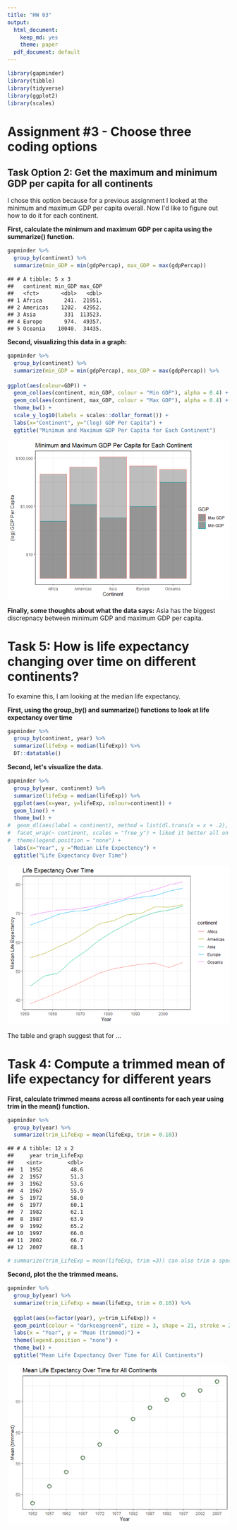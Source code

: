 ```yaml
---
title: "HW 03"
output:
  html_document:
    keep_md: yes
    theme: paper
  pdf_document: default
---
```


<!---The following chunk allows errors when knitting--->



<!-- load the required packages! --->

```r
library(gapminder)
library(tibble)
library(tidyverse)
library(ggplot2)
library(scales)
```

# Assignment #3 - Choose three coding options 

##  Task Option 2: Get the maximum and minimum GDP per capita for all continents

I chose this option because for a previous assignment I looked at the minimum and maximum GDP per capita overall. Now I'd like to figure out how to do it for each continent. 

<!---
So this code works, but it's not pretty... is there another way?

```r
gapminder %>% 
  select(continent, year, gdpPercap) %>% 
  group_by(continent) %>% 
  filter(gdpPercap == min(gdpPercap) | gdpPercap == max(gdpPercap))
```

```
## # A tibble: 10 x 3
## # Groups:   continent [5]
##    continent  year gdpPercap
##    <fct>     <int>     <dbl>
##  1 Oceania    1952    10040.
##  2 Oceania    2007    34435.
##  3 Europe     1952      974.
##  4 Africa     2002      241.
##  5 Americas   2007     1202.
##  6 Asia       1957   113523.
##  7 Africa     1977    21951.
##  8 Asia       1952      331 
##  9 Europe     2007    49357.
## 10 Americas   2007    42952.
```
--->

<!--- The summarize function makes more sense to use although it doesn't display the year for the min and max GDP, which would be interesting to know. 
Also don't need to select() in this iteration. --->

**First, calculate the minimum and maximum GDP per capita using the summarize() function.**

```r
gapminder %>% 
  group_by(continent) %>% 
  summarize(min_GDP = min(gdpPercap), max_GDP = max(gdpPercap))
```

```
## # A tibble: 5 x 3
##   continent min_GDP max_GDP
##   <fct>       <dbl>   <dbl>
## 1 Africa       241.  21951.
## 2 Americas    1202.  42952.
## 3 Asia         331  113523.
## 4 Europe       974.  49357.
## 5 Oceania    10040.  34435.
```


**Second, visualizing this data in a graph:**

<!--- Note to self: the alpha needs to be outside the aes() function or else it'll show up as a legend on the side.
https://stackoverflow.com/questions/11714951/remove-extra-legends-in-ggplot2 --->


<!--- https://stackoverflow.com/questions/33221794/separate-palettes-for-facets-in-ggplot-facet-grid/33222028#33222028 <-- It looks like it's difficult to get a good looking colour gradient. Maybe next time... --->

<!--- learned through accidentally keeping both the min and max geom_col coding lines that I can use that to plot both ---> 


```r
gapminder %>% 
  group_by(continent) %>% 
  summarize(min_GDP = min(gdpPercap), max_GDP = max(gdpPercap)) %>% 

ggplot(aes(colour=GDP)) +
  geom_col(aes(continent, min_GDP, colour = "Min GDP"), alpha = 0.4) +
  geom_col(aes(continent, max_GDP, colour = "Max GDP"), alpha = 0.4) +
  theme_bw() +
  scale_y_log10(labels = scales::dollar_format()) +
  labs(x="Continent", y="(log) GDP Per Capita") +
  ggtitle("Minimum and Maximum GDP Per Capita for Each Continent")
```

![](hw_03_sharpe_files/figure-html/unnamed-chunk-4-1.png)<!-- -->

**Finally, some thoughts about what the data says:**
Asia has the biggest discrepnacy between minimum GDP and maximum GDP per capita. 


# Task 5: How is life expectancy changing over time on different continents?

To examine this, I am looking at the median life expectancy.

**First, using the group_by() and summarize() functions to look at life expectancy over time**

```r
gapminder %>% 
  group_by(continent, year) %>% 
  summarize(lifeExp = median(lifeExp)) %>% 
  DT::datatable()
```

<!--html_preserve--><div id="htmlwidget-3a3169bf71427908b8c2" style="width:100%;height:auto;" class="datatables html-widget"></div>
<script type="application/json" data-for="htmlwidget-3a3169bf71427908b8c2">{"x":{"filter":"none","data":[["1","2","3","4","5","6","7","8","9","10","11","12","13","14","15","16","17","18","19","20","21","22","23","24","25","26","27","28","29","30","31","32","33","34","35","36","37","38","39","40","41","42","43","44","45","46","47","48","49","50","51","52","53","54","55","56","57","58","59","60"],["Africa","Africa","Africa","Africa","Africa","Africa","Africa","Africa","Africa","Africa","Africa","Africa","Americas","Americas","Americas","Americas","Americas","Americas","Americas","Americas","Americas","Americas","Americas","Americas","Asia","Asia","Asia","Asia","Asia","Asia","Asia","Asia","Asia","Asia","Asia","Asia","Europe","Europe","Europe","Europe","Europe","Europe","Europe","Europe","Europe","Europe","Europe","Europe","Oceania","Oceania","Oceania","Oceania","Oceania","Oceania","Oceania","Oceania","Oceania","Oceania","Oceania","Oceania"],[1952,1957,1962,1967,1972,1977,1982,1987,1992,1997,2002,2007,1952,1957,1962,1967,1972,1977,1982,1987,1992,1997,2002,2007,1952,1957,1962,1967,1972,1977,1982,1987,1992,1997,2002,2007,1952,1957,1962,1967,1972,1977,1982,1987,1992,1997,2002,2007,1952,1957,1962,1967,1972,1977,1982,1987,1992,1997,2002,2007],[38.833,40.5925,42.6305,44.6985,47.0315,49.2725,50.756,51.6395,52.429,52.759,51.2355,52.9265,54.745,56.074,58.299,60.523,63.441,66.353,67.405,69.498,69.862,72.146,72.047,72.899,44.869,48.284,49.325,53.655,56.95,60.765,63.739,66.295,68.69,70.265,71.028,72.396,65.9,67.65,69.525,70.61,70.885,72.335,73.49,74.815,75.451,76.116,77.5365,78.6085,69.255,70.295,71.085,71.31,71.91,72.855,74.29,75.32,76.945,78.19,79.74,80.7195]],"container":"<table class=\"display\">\n  <thead>\n    <tr>\n      <th> <\/th>\n      <th>continent<\/th>\n      <th>year<\/th>\n      <th>lifeExp<\/th>\n    <\/tr>\n  <\/thead>\n<\/table>","options":{"columnDefs":[{"className":"dt-right","targets":[2,3]},{"orderable":false,"targets":0}],"order":[],"autoWidth":false,"orderClasses":false}},"evals":[],"jsHooks":[]}</script><!--/html_preserve-->

**Second, let's visualize the data.**
<!--- for future reference on how to put labels at the end of plot points:
https://stackoverflow.com/questions/29357612/plot-labels-at-ends-of-lines ---> 


```r
gapminder %>% 
  group_by(year, continent) %>% 
  summarize(lifeExp = median(lifeExp)) %>% 
  ggplot(aes(x=year, y=lifeExp, colour=continent)) +
  geom_line() +
  theme_bw() +
#  geom_dl(aes(label = continent), method = list(dl.trans(x = x + .2), "last.points")) + couldn't figure out how to get the labels within the graph confines
#  facet_wrap(~ continent, scales = "free_y") + liked it better all on one graph for comparison
#  theme(legend.position = "none") +
  labs(x="Year", y ="Median Life Expectency") +
  ggtitle("Life Expectancy Over Time")
```

![](hw_03_sharpe_files/figure-html/unnamed-chunk-6-1.png)<!-- -->

The table and graph suggest that for ...




# Task 4: Compute a trimmed mean of life expectancy for different years 
<!--- https://www.rdocumentation.org/packages/DescTools/versions/0.99.19/topics/Trim how to use trim() function ---> 

**First, calculate trimmed means across all continents for each year using trim in the mean() function.**

```r
gapminder %>% 
  group_by(year) %>% 
  summarize(trim_LifeExp = mean(lifeExp, trim = 0.10)) 
```

```
## # A tibble: 12 x 2
##     year trim_LifeExp
##    <int>        <dbl>
##  1  1952         48.6
##  2  1957         51.3
##  3  1962         53.6
##  4  1967         55.9
##  5  1972         58.0
##  6  1977         60.1
##  7  1982         62.1
##  8  1987         63.9
##  9  1992         65.2
## 10  1997         66.0
## 11  2002         66.7
## 12  2007         68.1
```

```r
# summarize(trim_LifeExp = mean(lifeExp, trim =3)) can also trim a specific number from each end.
```


**Second, plot the the trimmed means.**


```r
gapminder %>% 
  group_by(year) %>% 
  summarize(trim_LifeExp = mean(lifeExp, trim = 0.10)) %>% 

  ggplot(aes(x=factor(year), y=trim_LifeExp)) +
  geom_point(colour = "darkseagreen4", size = 3, shape = 21, stroke = 2) +
  labs(x = "Year", y = "Mean (trimmed)") +
  theme(legend.position = "none") +
  theme_bw() +
  ggtitle("Mean Life Expectancy Over Time for All Continents")
```

![](hw_03_sharpe_files/figure-html/unnamed-chunk-8-1.png)<!-- -->

<!---
Plotting trimmed means by year - alternative: 
I came across an alternative on the old STAT 545 message board. https://github.com/STAT545-UBC/Discussion/issues/132 & https://ggplot2.tidyverse.org/reference/stat_summary.html and decided this may be a tidier way to display the data --->






